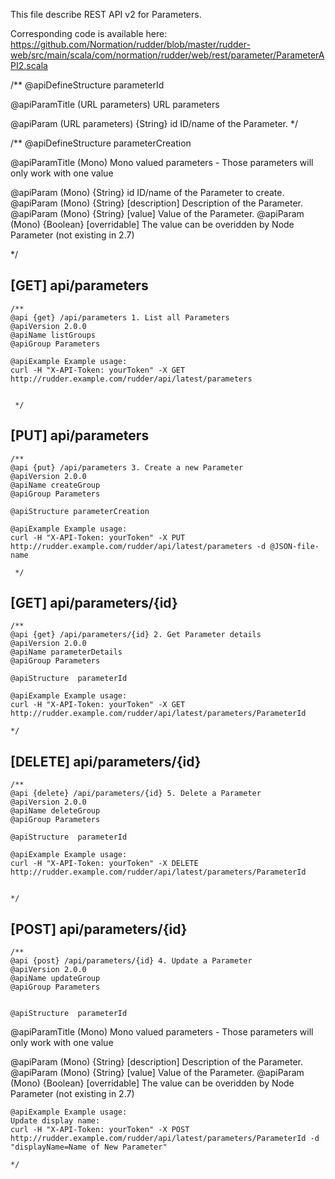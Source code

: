 
This file describe REST API v2 for Parameters.

Corresponding code is available here: 
https://github.com/Normation/rudder/blob/master/rudder-web/src/main/scala/com/normation/rudder/web/rest/parameter/ParameterAPI2.scala

/**
   @apiDefineStructure parameterId

   @apiParamTitle (URL parameters) URL parameters

   @apiParam (URL parameters) {String} id ID/name of the Parameter.
 */

 /**
   @apiDefineStructure parameterCreation

   @apiParamTitle (Mono) Mono valued parameters - Those parameters will only work with one value

   @apiParam (Mono) {String} id             ID/name of the Parameter to create.
   @apiParam (Mono) {String} [description]  Description of the Parameter.
   @apiParam (Mono) {String} [value]        Value of the Parameter.
   @apiParam (Mono) {Boolean} [overridable] The value can be overidden by Node Parameter (not existing in 2.7)

 */

[GET] api/parameters
-----------------

    /**
    @api {get} /api/parameters 1. List all Parameters
    @apiVersion 2.0.0
    @apiName listGroups
    @apiGroup Parameters
    
    @apiExample Example usage:
    curl -H "X-API-Token: yourToken" -X GET http://rudder.example.com/rudder/api/latest/parameters


     */


[PUT] api/parameters
-----------------

    /**
    @api {put} /api/parameters 3. Create a new Parameter
    @apiVersion 2.0.0
    @apiName createGroup
    @apiGroup Parameters

    @apiStructure parameterCreation
    
    @apiExample Example usage:
    curl -H "X-API-Token: yourToken" -X PUT http://rudder.example.com/rudder/api/latest/parameters -d @JSON-file-name

     */


[GET] api/parameters/{id}
--------------------------

    /**
    @api {get} /api/parameters/{id} 2. Get Parameter details
    @apiVersion 2.0.0
    @apiName parameterDetails
    @apiGroup Parameters

    @apiStructure  parameterId
     
    @apiExample Example usage:
    curl -H "X-API-Token: yourToken" -X GET http://rudder.example.com/rudder/api/latest/parameters/ParameterId

    */

[DELETE] api/parameters/{id}
--------------------------

    /**
    @api {delete} /api/parameters/{id} 5. Delete a Parameter
    @apiVersion 2.0.0
    @apiName deleteGroup
    @apiGroup Parameters
     
    @apiStructure  parameterId

    @apiExample Example usage:
    curl -H "X-API-Token: yourToken" -X DELETE http://rudder.example.com/rudder/api/latest/parameters/ParameterId


    */


[POST] api/parameters/{id}
--------------------------

    /**
    @api {post} /api/parameters/{id} 4. Update a Parameter
    @apiVersion 2.0.0
    @apiName updateGroup
    @apiGroup Parameters


    @apiStructure  parameterId

   @apiParamTitle (Mono) Mono valued parameters - Those parameters will only work with one value

   @apiParam (Mono) {String} [description]  Description of the Parameter.
   @apiParam (Mono) {String} [value]        Value of the Parameter.
   @apiParam (Mono) {Boolean} [overridable] The value can be overidden by Node Parameter (not existing in 2.7)


     
    @apiExample Example usage:
    Update display name: 
    curl -H "X-API-Token: yourToken" -X POST http://rudder.example.com/rudder/api/latest/parameters/ParameterId -d "displayName=Name of New Parameter"

    */


